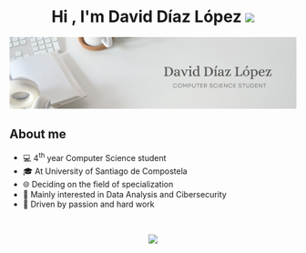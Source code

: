 <h1 align="center"><b>Hi , I'm David Díaz López </b><img src="https://media.giphy.com/media/hvRJCLFzcasrR4ia7z/giphy.gif" width="35"></h1>

<p align="center">
  <img src="images/banner.png" alt="Header Image">  
</p>


## About me

- 💻 4<sup>th</sup> year Computer Science student
- 🎓 At University of Santiago de Compostela
- 🌐 Deciding on the field of specialization
- 🎯 Mainly interested in Data Analysis and Cibersecurity
- 💪 Driven by passion and hard work
<br>

<p align="center">
  <a href="https://github.com/DenverCoder1/readme-typing-svg"><img src="https://readme-typing-svg.herokuapp.com?font=Time+New+Roman&color=cyan&size=25&center=true&vCenter=true&width=600&height=100&lines=Committed+to+continuous+growth+and+learning,;A+collaborative+spirit+who+thrives+in+team+settings,;Love+to+learn+new+stuffs..<3"></a>
</p>
<!--
**daviddiazlopez/daviddiazlopez** is a ✨ _special_ ✨ repository because its `README.md` (this file) appears on your GitHub profile.

Here are some ideas to get you started:

- 🔭 I’m currently working on ...
- 🌱 I’m currently learning ...
- 👯 I’m looking to collaborate on ...
- 🤔 I’m looking for help with ...
- 💬 Ask me about ...
- 📫 How to reach me: ...
- 😄 Pronouns: ...
- ⚡ Fun fact: ...
-->
